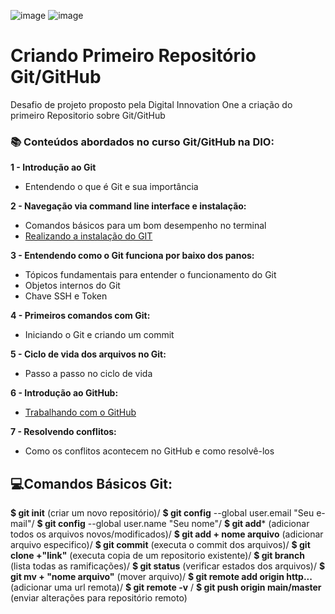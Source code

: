 ![image](https://user-images.githubusercontent.com/102881320/161405376-50d565df-0924-4380-8797-a959f8abbece.png) ![image](https://user-images.githubusercontent.com/102881320/161405682-63e71456-741f-44f8-ac1f-c9496bec519c.png)


# Criando Primeiro Repositório Git/GitHub 


Desafio de projeto proposto pela Digital Innovation One a criação do primeiro Repositorio sobre Git/GitHub

### 📚 Conteúdos abordados no curso Git/GitHub na DIO:
 **1 - Introdução ao Git**
 - Entendendo o que é Git e sua importância 

**2 - Navegação via command line interface e instalação:**
- Comandos básicos para um bom desempenho no terminal 
- [Realizando a instalação do GIT](https://git-scm.com/downloads)

**3 - Entendendo como o Git funciona por baixo dos panos:**
- Tópicos fundamentais para entender o funcionamento do Git
- Objetos internos do Git
- Chave SSH e Token 

**4 - Primeiros comandos com Git:**
- Iniciando o Git e criando um commit 

**5 - Ciclo de vida dos arquivos no Git:**
- Passo a passo no ciclo de vida 

**6 - Introdução ao GitHub:**
- [Trabalhando com o GitHub](https://github.com/)

**7 - Resolvendo conflitos:**
- Como os conflitos acontecem no GitHub e como resolvê-los

## 💻Comandos Básicos Git:

**$ git init** (criar um novo repositório)/
**$ git config** --global user.email "Seu e-mail"/
**$ git config** --global user.name  "Seu nome"/
**$ git add*** (adicionar todos os arquivos novos/modificados)/
**$ git add + nome arquivo** (adicionar arquivo especifico)/
**$ git commit** (executa o commit dos arquivos)/
**$ git clone +"link"** (executa copia de um repositorio existente)/
**$ git branch** (lista todas as ramificações)/
**$ git status** (verificar estados dos arquivos)/
**$ git mv + "nome arquivo"** (mover arquivo)/ 
**$ git remote add origin http...** (adicionar uma url remota)/
**$ git remote -v** /
**$ git push origin main/master** (enviar alterações para repositório remoto)
